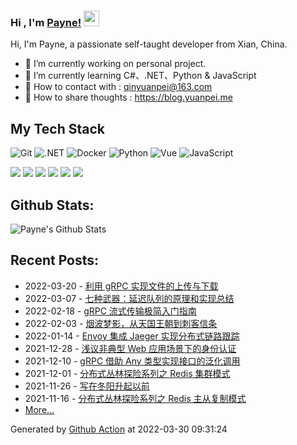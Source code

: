 ### Hi , I'm [Payne!](https://blog.yuanpei.me) <img src="https://media.giphy.com/media/hvRJCLFzcasrR4ia7z/giphy.gif" width="25px">

Hi, I'm Payne, a passionate self-taught developer from Xian, China. 

- 🔭 I’m currently working on personal project.
- 🌱 I’m currently learning  C#、.NET、Python & JavaScript
- 💬 How to contact with : qinyuanpei@163.com
- 👯 How to share thoughts : https://blog.yuanpei.me

## My Tech Stack
![Git](https://img.shields.io/badge/-Git-%23F05032?style=flat-square&logo=git&logoColor=%23ffffff)
![.NET](https://img.shields.io/badge/-.NET-0080C3?style=flat-square&logo=microsoft&logoColor=ffffff)
![Docker](https://img.shields.io/badge/-Docker-%231572B6?style=flat-square&logo=docker)
![Python](http://img.shields.io/badge/-Python-3C78A9?style=flat-square&logo=python&logoColor=ffffff)
![Vue](https://img.shields.io/badge/-Vue-%23E44D27?style=flat-square&logo=html5&logoColor=ffffff)
![JavaScript](https://img.shields.io/badge/-JavaScript-%23F7DF1C?style=flat-square&logo=javascript&logoColor=000000&labelColor=%23F7DF1C&color=%23FFCE5A)

[![](https://img.shields.io/badge/Editor-Visual%20Studio%20Code-007ACC?style=flat-square&logo=visual-studio-code&logoColor=ffffff)](https://code.visualstudio.com/)
[![](https://img.shields.io/badge/-Markdown-black?style=flat-square&logo=markdown&logoColor=ffffff)](https://www.markdownguide.org/)
[![](https://img.shields.io/badge/-GitHub%20Actions-2088FF?style=flat-square&logo=github-actions&logoColor=ffffff)](https://github.com/features/actions)
[![](https://img.shields.io/badge/-PostgreSQL-336791?style=flat-square&logo=postgresql&logoColor=ffffff)](https://www.postgresql.org/)
[![](https://img.shields.io/badge/-Elastic%20Stack-005571?style=flat-square&logo=elastic-stack&logoColor=ffffff)](https://www.elastic.co/)
[![](https://img.shields.io/badge/-Linux-Fcc624?style=flat-square&logo=linux&logoColor=ffffff)](https://www.linux.org/)

## Github Stats:

![Payne's Github Stats](https://github-readme-stats.vercel.app/api?username=qinyuanpei&show_icons=true)

## Recent Posts:
* 2022-03-20 - [利用 gRPC 实现文件的上传与下载](https://blog.yuanpei.me/posts/use-grpc-to-realize-file-upload-and-download/)
* 2022-03-07 - [七种武器：延迟队列的原理和实现总结](https://blog.yuanpei.me/posts/summary-of-the-principle-and-implementation-of-delay-queue/)
* 2022-02-18 - [gRPC 流式传输极简入门指南](https://blog.yuanpei.me/posts/grpc-streaming-transmission-minimalist-guide/)
* 2022-02-03 - [烟波梦影，从天国王朝到刺客信条](https://blog.yuanpei.me/posts/861688878/)
* 2022-01-14 - [Envoy 集成 Jaeger 实现分布式链路跟踪](https://blog.yuanpei.me/posts/768684858/)
* 2021-12-28 - [浅议非典型 Web 应用场景下的身份认证](https://blog.yuanpei.me/posts/2478147871/)
* 2021-12-10 - [gRPC 借助 Any 类型实现接口的泛化调用](https://blog.yuanpei.me/posts/2617947988/)
* 2021-12-01 - [分布式丛林探险系列之 Redis 集群模式](https://blog.yuanpei.me/posts/1213387651/)
* 2021-11-26 - [写在冬阳升起以前](https://blog.yuanpei.me/posts/2145169599/)
* 2021-11-16 - [分布式丛林探险系列之 Redis 主从复制模式](https://blog.yuanpei.me/posts/1748863652/)
* [More...](https://blog.yuanpei.me/)

Generated by [Github Action](https://github.com/features/actions) at 2022-03-30 09:31:24
